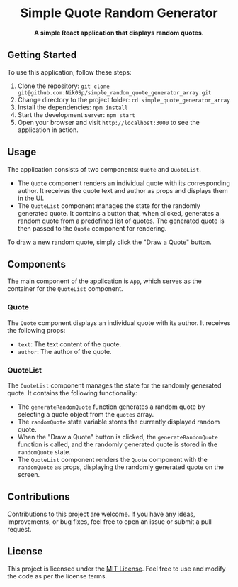 <h1 align="center">Simple Quote Random Generator</h1>


<p align="center">
  <strong>A simple React application that displays random quotes.</strong>
</p>

##  Getting Started

To use this application, follow these steps:

1. Clone the repository: `git clone git@github.com:Nik0Sp/simple_random_quote_generator_array.git`
2. Change directory to the project folder: `cd simple_quote_generator_array`
3. Install the dependencies: `npm install`
4. Start the development server: `npm start`
5. Open your browser and visit `http://localhost:3000` to see the application in action.

##  Usage

The application consists of two components: `Quote` and `QuoteList`.

- The `Quote` component renders an individual quote with its corresponding author. It receives the quote text and author as props and displays them in the UI.
- The `QuoteList` component manages the state for the randomly generated quote. It contains a button that, when clicked, generates a random quote from a predefined list of quotes. The generated quote is then passed to the `Quote` component for rendering.

To draw a new random quote, simply click the "Draw a Quote" button.

## Components

The main component of the application is `App`, which serves as the container for the `QuoteList` component.

### Quote

The `Quote` component displays an individual quote with its author. It receives the following props:

- `text`: The text content of the quote.
- `author`: The author of the quote.

### QuoteList

The `QuoteList` component manages the state for the randomly generated quote. It contains the following functionality:

- The `generateRandomQuote` function generates a random quote by selecting a quote object from the `quotes` array.
- The `randomQuote` state variable stores the currently displayed random quote.
- When the "Draw a Quote" button is clicked, the `generateRandomQuote` function is called, and the randomly generated quote is stored in the `randomQuote` state.
- The `QuoteList` component renders the `Quote` component with the `randomQuote` as props, displaying the randomly generated quote on the screen.

## Contributions

Contributions to this project are welcome. If you have any ideas, improvements, or bug fixes, feel free to open an issue or submit a pull request.

##  License

This project is licensed under the [MIT License](https://opensource.org/licenses/MIT). Feel free to use and modify the code as per the license terms.